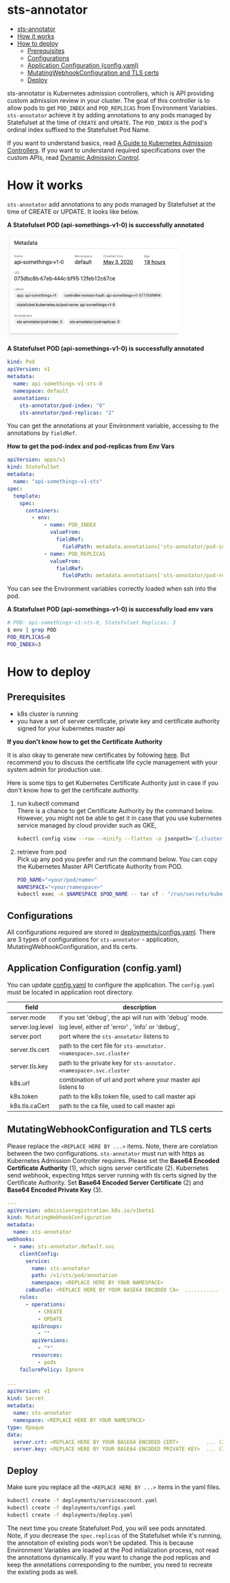 # sts-annotator

- [sts-annotator](#sts-annotator)
- [How it works](#how-it-works)
- [How to deploy](#how-to-deploy)
  - [Prerequisites](#prerequisites)
  - [Configurations](#configurations)
  - [Application Configuration (config.yaml)](#application-configuration-configyaml)
  - [MutatingWebhookConfiguration and TLS certs](#mutatingwebhookconfiguration-and-tls-certs)
  - [Deploy](#deploy)

sts-annotator is Kubernetes admission controllers, which is API providing custom admission review in your cluster. The goal of this controller is to allow pods to get `POD_INDEX` and `POD_REPLICAS` from Environment Variables. `sts-annotator` achieve it by adding annotations to any pods managed by Statefulset at the time of `CREATE` and `UPDATE`. The `POD_INDEX` is the pod's ordinal index suffixed to the Statefulset Pod Name.

If you want to understand basics, read [A Guide to Kubernetes Admission Controllers](https://kubernetes.io/blog/2019/03/21/a-guide-to-kubernetes-admission-controllers/).
If you want to understand required specifications over the custom APIs, read [Dynamic Admission Control](https://kubernetes.io/docs/reference/access-authn-authz/extensible-admission-controllers/).

# How it works

`sts-annotator` add annotations to any pods managed by Statefulset at the time of CREATE or UPDATE. It looks like below.

**A Statefulset POD (api-somethings-v1-0) is successfully annotated**  

<img src="docs/annotations.png" width="400">

**A Statefulset POD (api-somethings-v1-0) is successfully annotated**

```yaml
kind: Pod
apiVersion: v1
metadata:
  name: api-somethings-v1-sts-0
  namespace: default
  annotations:
    sts-annotator/pod-index: "0"
    sts-annotator/pod-replicas: "2"
```

You can get the annotations at your Environment variable, accessing to the annotations by `fieldRef`.

**How to get the pod-index and pod-replicas from Env Vars**

```yaml
apiVersion: apps/v1
kind: StatefulSet
metadata:
  name: "api-somethings-v1-sts"
spec:
  template:
    spec:
      containers:
        - env:
            - name: POD_INDEX
              valueFrom:
                fieldRef:
                  fieldPath: metadata.annotations['sts-annotator/pod-index']
            - name: POD_REPLICAS
              valueFrom:
                fieldRef:
                  fieldPath: metadata.annotations['sts-annotator/pod-replicas']
```

You can see the Environment variables correctly loaded when ssh into the pod.

**A Statefulset POD (api-somethings-v1-0) is successfully load env vars**

```sh
# POD: api-somethings-v1-sts-0, Statefulset Replicas: 3
$ env | grep POD
POD_REPLICAS=0
POD_INDEX=3
```

# How to deploy

## Prerequisites

- k8s cluster is running
- you have a set of server certificate, private key and certificate authority signed for your kubernetes master api

**If you don't know how to get the Certificate Authority**

It is also okay to generate new certificates by following [here](https://kubernetes.io/docs/concepts/cluster-administration/certificates/). But recommend you to discuss the certificate life cycle management with your system admin for production use.

Here is some tips to get Kubernetes Certificate Authority just in case if you don't know how to get the certificate authority.

1. run kubectl command  
  There is a chance to get Certificate Authority by the command below. However, you might not be able to get it in case that you use kubernetes service managed by cloud provider such as GKE,

    ```sh
    kubectl config view --raw --minify --flatten -o jsonpath='{.clusters[].cluster.certificate-authority-data}'
    ```

2. retrieve from pod  
  Pick up any pod you prefer and run the command below. You can copy the Kubernetes Master API Certificate Authority from POD.

    ```sh
    POD_NAME="<your/pod/name>"
    NAMESPACE="<your/namespace>"
    kubectl exec -n $NAMESPACE $POD_NAME -- tar cf - "/run/secrets/kubernetes.io/serviceaccount" | tar xf -
    ```

## Configurations

All configurations required are stored in [deployments/configs.yaml](deployments/configs.yaml). There are 3 types of configurations for `sts-annotator` - application, MutatingWebhookConfiguration, and tls certs.

## Application Configuration (config.yaml)

You can update [config.yaml](./deployments/configs.yaml) to configure the application. The `config.yaml` must be located in application root directory.

| field            | description                                                         |
| ---------------- | ------------------------------------------------------------------- |
| server.mode      | if you set 'debug', the api will run with 'debug' mode.             |
| server.log.level | log level, either of 'error' , 'info' or 'debug',                   |
| server.port      | port where the `sts-annotator` listens to                           |
| server.tls.cert  | path to the cert file for `sts-annotator.<namespace>.svc.cluster`   |
| server.tls.key   | path to the private key for `sts-annotator.<namespace>.svc.cluster` |
| k8s.url          | combination of url and port where your master api listens to        |
| k8s.token        | path to the k8s token file, used to call master api                 |
| k8s.tls.caCert   | path to the ca file, used to call master api                        |

## MutatingWebhookConfiguration and TLS certs

Please replace the `<REPLACE HERE BY ...>` items. Note, there are corelation between the two configurations. `sts-annotator` must run with https as Kubernetes Admission Controller requires. Please set the **Base64 Encoded Certificate Authority** (1), which signs server certificate (2). Kubernetes send webhook, expecting https server running with tls certs signed by the Certificate Authority. Set **Base64 Encoded Server Certificate** (2) and **Base64 Encoded Private Key** (3).

```yaml
---
apiVersion: admissionregistration.k8s.io/v1beta1
kind: MutatingWebhookConfiguration
metadata:
  name: sts-annotator
webhooks:
  - name: sts-annotator.default.svc
    clientConfig:
      service:
        name: sts-annotator
        path: /v1/sts/pod/annotation
        namespace: <REPLACE HERE BY YOUR NAMESPACE>
      caBundle: <REPLACE HERE BY YOUR BASE64 ENCODED CA>  ........... (1)
    rules:
      - operations:
          - CREATE
          - UPDATE
        apiGroups:
          - ""
        apiVersions:
          - "*"
        resources:
          - pods
    failurePolicy: Ignore

---
apiVersion: v1
kind: Secret
metadata:
  name: sts-annotator
  namespace: <REPLACE HERE BY YOUR NAMESPACE>
type: Opaque
data:
  server.crt: <REPLACE HERE BY YOUR BASE64 ENCODED CERT>         ... (2)
  server.key: <REPLACE HERE BY YOUR BASE64 ENCODED PRIVATE KEY>  ... (3)
```

## Deploy

Make sure you replace all the `<REPLACE HERE BY ...>` items in the yaml files.

```sh
kubectl create -f deployments/serviceaccount.yaml
kubectl create -f deployments/configs.yaml
kubectl create -f deployments/deploy.yaml
```

The next time you create Statefulset Pod, you will see pods annotated. Note, if you decrease the `spec.replicas` of the Statefulset while it's running, the annotation of existing pods won't be updated. This is because Environment Variables are loaded at the Pod initialization process, not read the annotations dynamically. If you want to change the pod replicas and keep the annotations corresponding to the number, you need to recreate the existing pods as well.
